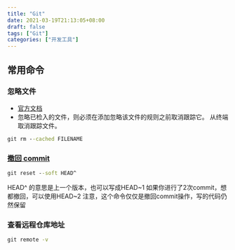 ```yaml
---
title: "Git"
date: 2021-03-19T21:13:05+08:00
draft: false
tags: ["Git"]
categories: ["开发工具"]
---
```


## 常用命令

### 忽略文件

- [官方文档](https://docs.github.com/cn/github/using-git/ignoring-files)
- 忽略已检入的文件，则必须在添加忽略该文件的规则之前取消跟踪它。 从终端取消跟踪文件。

```cmd
git rm --cached FILENAME
```

### [撤回 commit](https://segmentfault.com/a/1190000022339154)

```cmd
git reset --soft HEAD^
```

HEAD^ 的意思是上一个版本，也可以写成HEAD~1
如果你进行了2次commit，想都撤回，可以使用HEAD~2
注意，这个命令仅仅是撤回commit操作，写的代码仍然保留

### 查看远程仓库地址

```cmd
git remote -v
```